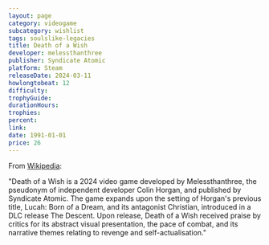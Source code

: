 ```yaml
---
layout: page
category: videogame
subcategory: wishlist
tags: soulslike-legacies
title: Death of a Wish
developer: melessthanthree
publisher: Syndicate Atomic
platform: Steam
releaseDate: 2024-03-11
howlongtobeat: 12
difficulty:
trophyGuide:
durationHours:
trophies:
percent:
link:
date: 1991-01-01
price: 26
---
```


From [Wikipedia](https://en.wikipedia.org/wiki/Death_of_a_Wish):

"Death of a Wish is a 2024 video game developed by Melessthanthree, the pseudonym of independent developer Colin Horgan, and published by Syndicate Atomic. The game expands upon the setting of Horgan's previous title, Lucah: Born of a Dream, and its antagonist Christian, introduced in a DLC release The Descent. Upon release, Death of a Wish received praise by critics for its abstract visual presentation, the pace of combat, and its narrative themes relating to revenge and self-actualisation."
